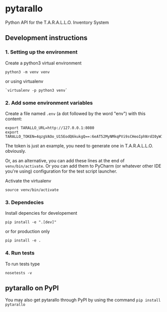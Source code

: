 # pytarallo
Python API for the T.A.R.A.L.L.O. Inventory System

## Development instructions

### 1. Setting up the environment

Create a python3 virtual environment  

```shell script
python3 -m venv venv
```  

or using virtualenv

```shell script
`virtualenv -p python3 venv`
```  

### 2. Add some environment variables

Create a file named `.env` (a dot followed by the word "env") with this content:

```shell script
export TARALLO_URL=http://127.0.0.1:8080
export TARALLO_TOKEN=4qzgVAOo_U15EodQ6kukgQ==:6eAT52MyNMkqPVi9sCHeoIphNrdI0yWI2tngJxQLLI8=
```

The token is just an example, you need to generate one in T.A.R.A.L.L.O. obviously.

Or, as an alternative, you can add these lines at the end of `venv/bin/activate`. Or you can add them to PyCharm (or whatever other IDE you're using) configuration for the test script launcher.

Activate the virtualenv

```shell script
source venv/bin/activate
```

### 3. Dependecies

Install depencies for developement

```shell script
pip install -e ".[dev]"
```

or for production only

```shell script
pip install -e .
```

### 4. Run tests

To run tests type  

```shell script
nosetests -v
```  

## pytarallo on PyPI
You may also get pytarallo through PyPI by using the command `pip install pytarallo`
